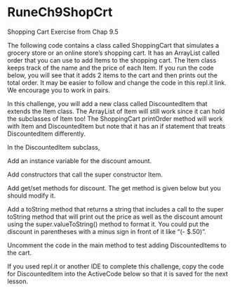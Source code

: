 # RuneCh9ShopCrt
Shopping Cart Exercise from Chap 9.5


The following code contains a class called ShoppingCart that simulates a grocery store or an online store’s shopping cart. It has an ArrayList called order that you can use to add Items to the shopping cart. The Item class keeps track of the name and the price of each Item. If you run the code below, you will see that it adds 2 items to the cart and then prints out the total order. It may be easier to follow and change the code in this repl.it link. We encourage you to work in pairs.

In this challenge, you will add a new class called DiscountedItem that extends the Item class. The ArrayList of Item will still work since it can hold the subclasses of Item too! The ShoppingCart printOrder method will work with Item and DiscountedItem but note that it has an if statement that treats DiscountedItem differently.

In the DiscountedItem subclass,

Add an instance variable for the discount amount.

Add constructors that call the super constructor Item.

Add get/set methods for discount. The get method is given below but you should modify it.

Add a toString method that returns a string that includes a call to the super toString method that will print out the price as well as the discount amount using the super.valueToString() method to format it. You could put the discount in parentheses with a minus sign in front of it like “(- $.50)”.

Uncomment the code in the main method to test adding DiscountedItems to the cart.

If you used repl.it or another IDE to complete this challenge, copy the code for DiscountedItem into the ActiveCode below so that it is saved for the next lesson.
